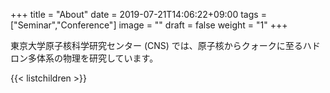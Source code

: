 +++
title =  "About"
date = 2019-07-21T14:06:22+09:00
tags = ["Seminar","Conference"]
image = ""
draft = false
weight = "1"
+++

東京大学原子核科学研究センター (CNS) では、原子核からクォークに至るハドロン多体系の物理を研究しています。

{{< listchildren >}}
